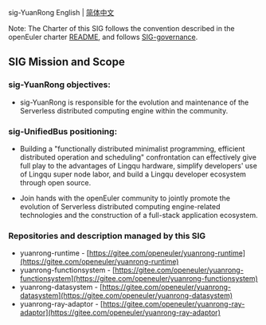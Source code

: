 
sig-YuanRong
English | [简体中文](./sig-YuanRong_cn.md)


Note: The Charter of this SIG follows the convention described in the openEuler charter [README](/en/governance/README.md), and follows [SIG-governance](/en/technical-committee/governance/SIG-governance.md).

## SIG Mission and Scope

### sig-YuanRong objectives:
- sig-YuanRong is responsible for the evolution and maintenance of the Serverless distributed computing engine within the community.

### sig-UnifiedBus positioning:

- Building a "functionally distributed minimalist programming, efficient distributed operation and scheduling" confrontation can effectively give full play to the advantages of Lingqu hardware, simplify developers' use of Lingqu super node labor, and build a Lingqu developer ecosystem through open source.

- Join hands with the openEuler community to jointly promote the evolution of Serverless distributed computing engine-related technologies and the construction of a full-stack application ecosystem.

### Repositories and description managed by this SIG
- yuanrong-runtime - [https://gitee.com/openeuler/yuanrong-runtime](https://gitee.com/openeuler/yuanrong-runtime)
- yuanrong-functionsystem - [https://gitee.com/openeuler/yuanrong-functionsystem](https://gitee.com/openeuler/yuanrong-functionsystem)
- yuanrong-datasystem - [https://gitee.com/openeuler/yuanrong-datasystem](https://gitee.com/openeuler/yuanrong-datasystem)
- yuanrong-ray-adaptor - [https://gitee.com/openeuler/yuanrong-ray-adaptor](https://gitee.com/openeuler/yuanrong-ray-adaptor)

